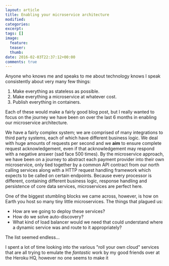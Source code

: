 ```yaml
---
layout: article
title: Enabling your microservice architecture
modified:
categories:
excerpt:
tags: []
image:
  feature:
  teaser:
  thumb:
date: 2016-02-03T22:37:12+00:00
comments: true
---
```


Anyone who knows me and speaks to me about technology knows I speak consistently about very many few things:

1. Make everything as stateless as possible.
2. Make everything a microservice at whatever cost.
3. Publish everything in containers.

Each of these would make a fairly good blog post, but I really wanted to focus on the journey we have been on over the last 6 months in enabling our microservice architecture.

We have a fairly complex system; we are comprised of many integrations to third party systems, each of which have different business logic. We deal with huge amounts of requests per second and we **aim** to ensure complete request acknowledgement, even if that acknowledgement may respond with a negative answer (sad face 500 times). By the microservice approach, we have been on a journey to abstract each payment provider into their own microservice, only tied together by a common API contract from our north calling services along with a HTTP request handling framework which expects to be called on certain endpoints. Because every processor is different, containing different business logic, response handling and persistence of core data services, microservices are perfect here.

One of the biggest stumbling blocks we came across, however, is how on Earth you host so many tiny little microservices. The things that plagued us:

* How are we going to deploy these services?
* How do we solve auto-discovery?
* What kind of load balancer would we need that could understand where a dynamic service was and route to it appropriately?

The list seemed endless...

I spent a lot of time looking into the various "roll your own cloud" services that are all trying to emulate the *fantastic* work by my good friends over at the Heroku HQ, however no one seems to make it
